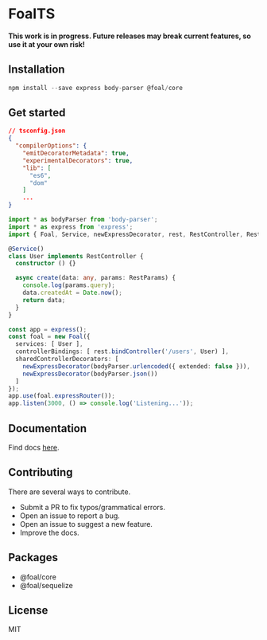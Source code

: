 # FoalTS

**This work is in progress. Future releases may break current features, so use it at your own risk!**

## Installation

```ts
npm install --save express body-parser @foal/core
```

## Get started

```json
// tsconfig.json
{
  "compilerOptions": {
    "emitDecoratorMetadata": true,
    "experimentalDecorators": true,
    "lib": [
      "es6",
      "dom"
    ]
    ...
}
```

```ts
import * as bodyParser from 'body-parser';
import * as express from 'express';
import { Foal, Service, newExpressDecorator, rest, RestController, RestParams } from '@foal/core';

@Service()
class User implements RestController {
  constructor () {}

  async create(data: any, params: RestParams) {
    console.log(params.query);
    data.createdAt = Date.now();
    return data;
  }
}

const app = express();
const foal = new Foal({
  services: [ User ],
  controllerBindings: [ rest.bindController('/users', User) ],
  sharedControllerDecorators: [
    newExpressDecorator(bodyParser.urlencoded({ extended: false })),
    newExpressDecorator(bodyParser.json())
  ]
});
app.use(foal.expressRouter());
app.listen(3000, () => console.log('Listening...'));

```

## Documentation

Find docs [here](https://foalts.gitbooks.io/docs/content/).

## Contributing

There are several ways to contribute.

- Submit a PR to fix typos/grammatical errors.
- Open an issue to report a bug.
- Open an issue to suggest a new feature.
- Improve the docs.

## Packages

- @foal/core
- @foal/sequelize

## License

MIT